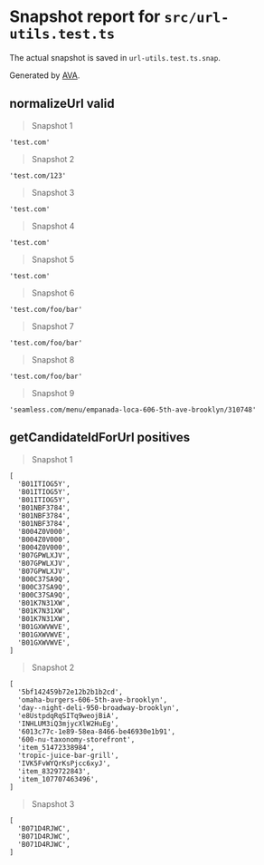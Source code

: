 # Snapshot report for `src/url-utils.test.ts`

The actual snapshot is saved in `url-utils.test.ts.snap`.

Generated by [AVA](https://avajs.dev).

## normalizeUrl valid

> Snapshot 1

    'test.com'

> Snapshot 2

    'test.com/123'

> Snapshot 3

    'test.com'

> Snapshot 4

    'test.com'

> Snapshot 5

    'test.com'

> Snapshot 6

    'test.com/foo/bar'

> Snapshot 7

    'test.com/foo/bar'

> Snapshot 8

    'test.com/foo/bar'

> Snapshot 9

    'seamless.com/menu/empanada-loca-606-5th-ave-brooklyn/310748'

## getCandidateIdForUrl positives

> Snapshot 1

    [
      'B01ITIOG5Y',
      'B01ITIOG5Y',
      'B01ITIOG5Y',
      'B01NBF3784',
      'B01NBF3784',
      'B01NBF3784',
      'B004Z0V000',
      'B004Z0V000',
      'B004Z0V000',
      'B07GPWLXJV',
      'B07GPWLXJV',
      'B07GPWLXJV',
      'B00C37SA9Q',
      'B00C37SA9Q',
      'B00C37SA9Q',
      'B01K7N31XW',
      'B01K7N31XW',
      'B01K7N31XW',
      'B01GXWVWVE',
      'B01GXWVWVE',
      'B01GXWVWVE',
    ]

> Snapshot 2

    [
      '5bf142459b72e12b2b1b2cd',
      'omaha-burgers-606-5th-ave-brooklyn',
      'day--night-deli-950-broadway-brooklyn',
      'e8UstpdqRqSITq9weojBiA',
      'INHLUM3iQ3mjycXlW2HuEg',
      '6013c77c-1e89-58ea-8466-be46930e1b91',
      '600-nu-taxonomy-storefront',
      'item_51472338984',
      'tropic-juice-bar-grill',
      'IVK5FvWYQrKsPjcc6xyJ',
      'item_8329722843',
      'item_107707463496',
    ]

> Snapshot 3

    [
      'B071D4RJWC',
      'B071D4RJWC',
      'B071D4RJWC',
    ]
